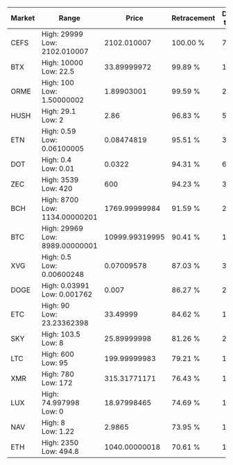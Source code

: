 | Market | Range | Price| Retracement | Doubles to 50% |
| --- | --- | --- | --- | --- |
| CEFS | High: 29999<br />Low: 2102.010007 | 2102.010007 | 100.00 % | 7.64 |
| BTX | High: 10000<br />Low: 22.5 | 33.89999972 | 99.89 % | 147.82 |
| ORME | High: 100<br />Low: 1.50000002 | 1.89903001 | 99.59 % | 26.72 |
| HUSH | High: 29.1<br />Low: 2 | 2.86 | 96.83 % | 5.44 |
| ETN | High: 0.59<br />Low: 0.06100005 | 0.08474819 | 95.51 % | 3.84 |
| DOT | High: 0.4<br />Low: 0.01 | 0.0322 | 94.31 % | 6.37 |
| ZEC | High: 3539<br />Low: 420 | 600 | 94.23 % | 3.30 |
| BCH | High: 8700<br />Low: 1134.00000201 | 1769.99999984 | 91.59 % | 2.78 |
| BTC | High: 29969<br />Low: 8989.00000001 | 10999.99319995 | 90.41 % | 1.77 |
| XVG | High: 0.5<br />Low: 0.00600248 | 0.07009578 | 87.03 % | 3.61 |
| DOGE | High: 0.03991<br />Low: 0.001762 | 0.007 | 86.27 % | 2.98 |
| ETC | High: 90<br />Low: 23.23362398 | 33.49999 | 84.62 % | 1.69 |
| SKY | High: 103.5<br />Low: 8 | 25.89999998 | 81.26 % | 2.15 |
| LTC | High: 600<br />Low: 95 | 199.99999983 | 79.21 % | 1.74 |
| XMR | High: 780<br />Low: 172 | 315.31771171 | 76.43 % | 1.51 |
| LUX | High: 74.997998<br />Low: 0 | 18.97998465 | 74.69 % | 1.98 |
| NAV | High: 8<br />Low: 1.22 | 2.9865 | 73.95 % | 1.54 |
| ETH | High: 2350<br />Low: 494.8 | 1040.00000018 | 70.61 % | 1.37 |
